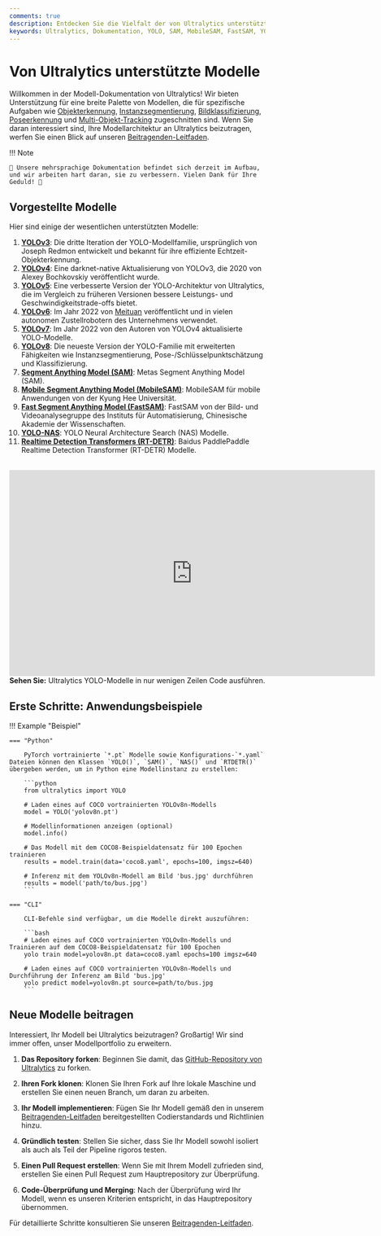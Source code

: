 ```yaml
---
comments: true
description: Entdecken Sie die Vielfalt der von Ultralytics unterstützten Modelle der YOLO-Familie, SAM, MobileSAM, FastSAM, YOLO-NAS und RT-DETR Modelle. Beginnen Sie mit Beispielen für die Verwendung in CLI und Python.
keywords: Ultralytics, Dokumentation, YOLO, SAM, MobileSAM, FastSAM, YOLO-NAS, RT-DETR, Modelle, Architekturen, Python, CLI
---
```


# Von Ultralytics unterstützte Modelle

Willkommen in der Modell-Dokumentation von Ultralytics! Wir bieten Unterstützung für eine breite Palette von Modellen, die für spezifische Aufgaben wie [Objekterkennung](../tasks/detect.md), [Instanzsegmentierung](../tasks/segment.md), [Bildklassifizierung](../tasks/classify.md), [Poseerkennung](../tasks/pose.md) und [Multi-Objekt-Tracking](../modes/track.md) zugeschnitten sind. Wenn Sie daran interessiert sind, Ihre Modellarchitektur an Ultralytics beizutragen, werfen Sie einen Blick auf unseren [Beitragenden-Leitfaden](../../help/contributing.md).

!!! Note

    🚧 Unsere mehrsprachige Dokumentation befindet sich derzeit im Aufbau, und wir arbeiten hart daran, sie zu verbessern. Vielen Dank für Ihre Geduld! 🙏

## Vorgestellte Modelle

Hier sind einige der wesentlichen unterstützten Modelle:

1. **[YOLOv3](../../models/yolov3.md)**: Die dritte Iteration der YOLO-Modellfamilie, ursprünglich von Joseph Redmon entwickelt und bekannt für ihre effiziente Echtzeit-Objekterkennung.
2. **[YOLOv4](../../models/yolov4.md)**: Eine darknet-native Aktualisierung von YOLOv3, die 2020 von Alexey Bochkovskiy veröffentlicht wurde.
3. **[YOLOv5](../../models/yolov5.md)**: Eine verbesserte Version der YOLO-Architektur von Ultralytics, die im Vergleich zu früheren Versionen bessere Leistungs- und Geschwindigkeitstrade-offs bietet.
4. **[YOLOv6](../../models/yolov6.md)**: Im Jahr 2022 von [Meituan](https://about.meituan.com/) veröffentlicht und in vielen autonomen Zustellrobotern des Unternehmens verwendet.
5. **[YOLOv7](../../models/yolov7.md)**: Im Jahr 2022 von den Autoren von YOLOv4 aktualisierte YOLO-Modelle.
6. **[YOLOv8](../../models/yolov8.md)**: Die neueste Version der YOLO-Familie mit erweiterten Fähigkeiten wie Instanzsegmentierung, Pose-/Schlüsselpunktschätzung und Klassifizierung.
7. **[Segment Anything Model (SAM)](../../models/sam.md)**: Metas Segment Anything Model (SAM).
8. **[Mobile Segment Anything Model (MobileSAM)](../../models/mobile-sam.md)**: MobileSAM für mobile Anwendungen von der Kyung Hee Universität.
9. **[Fast Segment Anything Model (FastSAM)](../../models/fast-sam.md)**: FastSAM von der Bild- und Videoanalysegruppe des Instituts für Automatisierung, Chinesische Akademie der Wissenschaften.
10. **[YOLO-NAS](../../models/yolo-nas.md)**: YOLO Neural Architecture Search (NAS) Modelle.
11. **[Realtime Detection Transformers (RT-DETR)](../../models/rtdetr.md)**: Baidus PaddlePaddle Realtime Detection Transformer (RT-DETR) Modelle.

<p align="center">
  <br>
  <iframe width="720" height="405" src="https://www.youtube.com/embed/MWq1UxqTClU?si=nHAW-lYDzrz68jR0"
    title="YouTube-Video-Player" frameborder="0"
    allow="accelerometer; autoplay; clipboard-write; encrypted-media; gyroscope; picture-in-picture; web-share"
    allowfullscreen>
  </iframe>
  <br>
  <strong>Sehen Sie:</strong> Ultralytics YOLO-Modelle in nur wenigen Zeilen Code ausführen.
</p>

## Erste Schritte: Anwendungsbeispiele

!!! Example "Beispiel"

    === "Python"

        PyTorch vortrainierte `*.pt` Modelle sowie Konfigurations-`*.yaml` Dateien können den Klassen `YOLO()`, `SAM()`, `NAS()` und `RTDETR()` übergeben werden, um in Python eine Modellinstanz zu erstellen:

        ```python
        from ultralytics import YOLO

        # Laden eines auf COCO vortrainierten YOLOv8n-Modells
        model = YOLO('yolov8n.pt')

        # Modellinformationen anzeigen (optional)
        model.info()

        # Das Modell mit dem COCO8-Beispieldatensatz für 100 Epochen trainieren
        results = model.train(data='coco8.yaml', epochs=100, imgsz=640)

        # Inferenz mit dem YOLOv8n-Modell am Bild 'bus.jpg' durchführen
        results = model('path/to/bus.jpg')
        ```

    === "CLI"

        CLI-Befehle sind verfügbar, um die Modelle direkt auszuführen:

        ```bash
        # Laden eines auf COCO vortrainierten YOLOv8n-Modells und Trainieren auf dem COCO8-Beispieldatensatz für 100 Epochen
        yolo train model=yolov8n.pt data=coco8.yaml epochs=100 imgsz=640

        # Laden eines auf COCO vortrainierten YOLOv8n-Modells und Durchführung der Inferenz am Bild 'bus.jpg'
        yolo predict model=yolov8n.pt source=path/to/bus.jpg
        ```

## Neue Modelle beitragen

Interessiert, Ihr Modell bei Ultralytics beizutragen? Großartig! Wir sind immer offen, unser Modellportfolio zu erweitern.

1. **Das Repository forken**: Beginnen Sie damit, das [GitHub-Repository von Ultralytics](https://github.com/ultralytics/ultralytics) zu forken.

2. **Ihren Fork klonen**: Klonen Sie Ihren Fork auf Ihre lokale Maschine und erstellen Sie einen neuen Branch, um daran zu arbeiten.

3. **Ihr Modell implementieren**: Fügen Sie Ihr Modell gemäß den in unserem [Beitragenden-Leitfaden](../../help/contributing.md) bereitgestellten Codierstandards und Richtlinien hinzu.

4. **Gründlich testen**: Stellen Sie sicher, dass Sie Ihr Modell sowohl isoliert als auch als Teil der Pipeline rigoros testen.

5. **Einen Pull Request erstellen**: Wenn Sie mit Ihrem Modell zufrieden sind, erstellen Sie einen Pull Request zum Hauptrepository zur Überprüfung.

6. **Code-Überprüfung und Merging**: Nach der Überprüfung wird Ihr Modell, wenn es unseren Kriterien entspricht, in das Hauptrepository übernommen.

Für detaillierte Schritte konsultieren Sie unseren [Beitragenden-Leitfaden](../../help/contributing.md).
